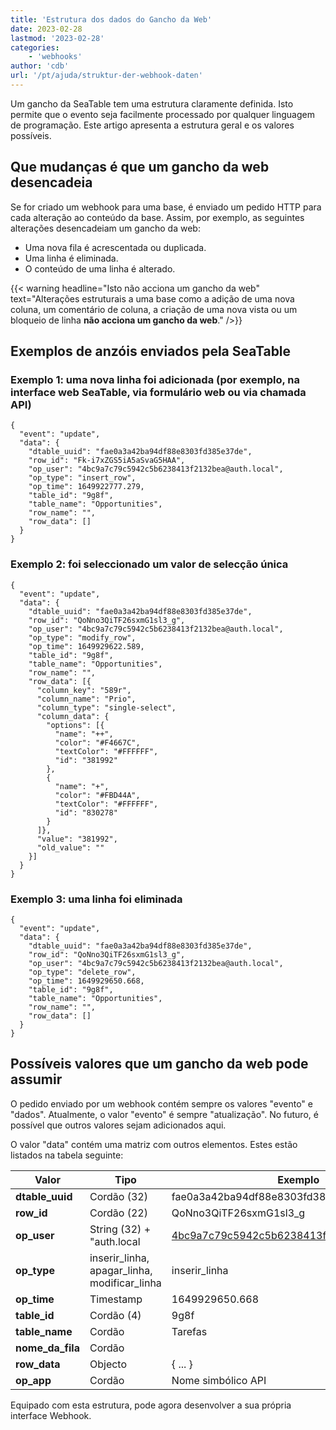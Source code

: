 ```yaml
---
title: 'Estrutura dos dados do Gancho da Web'
date: 2023-02-28
lastmod: '2023-02-28'
categories:
    - 'webhooks'
author: 'cdb'
url: '/pt/ajuda/struktur-der-webhook-daten'
---
```


Um gancho da SeaTable tem uma estrutura claramente definida. Isto permite que o evento seja facilmente processado por qualquer linguagem de programação. Este artigo apresenta a estrutura geral e os valores possíveis.

## Que mudanças é que um gancho da web desencadeia

Se for criado um webhook para uma base, é enviado um pedido HTTP para cada alteração ao conteúdo da base. Assim, por exemplo, as seguintes alterações desencadeiam um gancho da web:

- Uma nova fila é acrescentada ou duplicada.
- Uma linha é eliminada.
- O conteúdo de uma linha é alterado.

{{< warning headline="Isto não acciona um gancho da web" text="Alterações estruturais a uma base como a adição de uma nova coluna, um comentário de coluna, a criação de uma nova vista ou um bloqueio de linha **não acciona um gancho da web**." />}}

## Exemplos de anzóis enviados pela SeaTable

### Exemplo 1: uma nova linha foi adicionada (por exemplo, na interface web SeaTable, via formulário web ou via chamada API)

```
{
  "event": "update",
  "data": {
    "dtable_uuid": "fae0a3a42ba94df88e8303fd385e37de",
    "row_id": "Fk-i7xZGS5iA5aSvaG5HAA",
    "op_user": "4bc9a7c79c5942c5b6238413f2132bea@auth.local",
    "op_type": "insert_row",
    "op_time": 1649922777.279,
    "table_id": "9g8f",
    "table_name": "Opportunities",
    "row_name": "",
    "row_data": []
  }
}

```

### Exemplo 2: foi seleccionado um valor de selecção única

```
{
  "event": "update",
  "data": {
    "dtable_uuid": "fae0a3a42ba94df88e8303fd385e37de",
    "row_id": "QoNno3QiTF26sxmG1sl3_g",
    "op_user": "4bc9a7c79c5942c5b6238413f2132bea@auth.local",
    "op_type": "modify_row",
    "op_time": 1649929622.589,
    "table_id": "9g8f",
    "table_name": "Opportunities",
    "row_name": "",
    "row_data": [{
      "column_key": "589r",
      "column_name": "Prio",
      "column_type": "single-select",
      "column_data": {
        "options": [{
          "name": "++",
          "color": "#F4667C",
          "textColor": "#FFFFFF",
          "id": "381992"
        },
        {
          "name": "+",
          "color": "#FBD44A",
          "textColor": "#FFFFFF",
          "id": "830278"
        }
      ]},
      "value": "381992",
      "old_value": ""
    }]
  }
}

```

### Exemplo 3: uma linha foi eliminada

```
{
  "event": "update",
  "data": {
    "dtable_uuid": "fae0a3a42ba94df88e8303fd385e37de",
    "row_id": "QoNno3QiTF26sxmG1sl3_g",
    "op_user": "4bc9a7c79c5942c5b6238413f2132bea@auth.local",
    "op_type": "delete_row",
    "op_time": 1649929650.668,
    "table_id": "9g8f",
    "table_name": "Opportunities",
    "row_name": "",
    "row_data": []
  }
}

```

## Possíveis valores que um gancho da web pode assumir

O pedido enviado por um webhook contém sempre os valores "evento" e "dados". Atualmente, o valor "evento" é sempre "atualização". No futuro, é possível que outros valores sejam adicionados aqui.

O valor "data" contém uma matriz com outros elementos. Estes estão listados na tabela seguinte:

| Valor            | Tipo                                         | Exemplo                                     |
| ---------------- | -------------------------------------------- | ------------------------------------------- |
| **dtable_uuid**  | Cordão (32)                                  | fae0a3a42ba94df88e8303fd385e37de            |
| **row_id**       | Cordão (22)                                  | QoNno3QiTF26sxmG1sl3_g                      |
| **op_user**      | String (32) + "auth.local                    | 4bc9a7c79c5942c5b6238413f2132bea@auth.local |
| **op_type**      | inserir_linha, apagar_linha, modificar_linha | inserir_linha                               |
| **op_time**      | Timestamp                                    | 1649929650.668                              |
| **table_id**     | Cordão (4)                                   | 9g8f                                        |
| **table_name**   | Cordão                                       | Tarefas                                     |
| **nome_da_fila** | Cordão                                       |                                             |
| **row_data**     | Objecto                                      | { ... }                                     |
| **op_app**       | Cordão                                       | Nome simbólico API                          |

Equipado com esta estrutura, pode agora desenvolver a sua própria interface Webhook.
